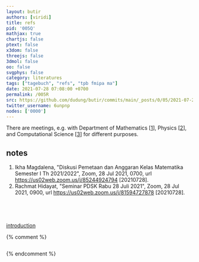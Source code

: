 ```yaml
---
layout: butir
authors: [viridi]
title: refs
pid: '005Q'
mathjax: true
chartjs: false
ptext: false
x3dom: false
threejs: false
3dmol: false
oo: false
svgphys: false
category: literatures
tags: ["tagebuch", "refs", "tpb fmipa ma"]
date: 2021-07-28 07:08:00 +0700
permalink: /005R
src: https://github.com/dudung/butir/commits/main/_posts/0/05/2021-07-28-refs.md
twitter_username: 6unpnp
nodes: ['0000']
---
```

There are meetings, e.g. with Department of Mathematics [[1](#r01)], Physics  [[2](#r02)], and Computational Science  [[3](#r03)] for different purposes.

## notes
1. <a name="r01"></a>Ikha Magdalena, "Diskusi Pemetaan dan Anggaran Kelas Matematika Semester I Th 2021/2022", Zoom, 28 Jul 2021, 0700, url <https://us02web.zoom.us/j/85244924794> [20210728]. 
2. <a name="r02"></a>Rachmat Hidayat, "Seminar PDSK Rabu 28 Juli 2021", Zoom, 28 Jul 2021, 0900, url <https://us02web.zoom.us/j/81594727878> [20210728].


## &nbsp;
[introduction](0000)

{% comment %}
```
```
{% endcomment %}
